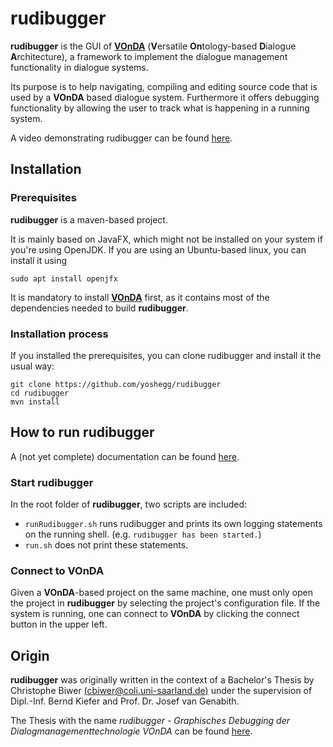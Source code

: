 # rudibugger

**rudibugger** is the GUI of [**VOnDA**](https://github.com/bkiefer/vonda) (**V**ersatile **On**tology-based **D**ialogue **A**rchitecture), a framework to implement the dialogue management functionality in dialogue systems.

Its purpose is to help navigating, compiling and editing source code that is used by a **VOnDA** based dialogue system. Furthermore it offers debugging functionality by allowing the user to track what is happening in a running system. 

A video demonstrating rudibugger can be found [here](https://youtu.be/nSotEVZUEyw).



## Installation

### Prerequisites

**rudibugger** is a maven-based project. 

It is mainly based on JavaFX, which might not be installed on your system if you're using OpenJDK. If you are using an Ubuntu-based linux, you can install it using

```sudo apt install openjfx```

It is mandatory to install [**VOnDA**](https://github.com/bkiefer/vonda) first, as it contains most of the dependencies needed to build **rudibugger**.


### Installation process

If you installed the prerequisites, you can clone rudibugger and install it the usual way:

```
git clone https://github.com/yoshegg/rudibugger
cd rudibugger
mvn install
```



## How to run rudibugger

A (not yet complete) documentation can be found [here](http://rudibugger.readthedocs.io/en/latest/index.html).

### Start rudibugger

In the root folder of **rudibugger**, two scripts are included:

  - `runRudibugger.sh` runs rudibugger and prints its own logging statements on the running shell. (e.g. `rudibugger has been started.`)
  - `run.sh` does not print these statements. 


### Connect to VOnDA

Given a **VOnDA**-based project on the same machine, one must only open the project in **rudibugger** by selecting the project's configuration file. If the system is running, one can connect to **VOnDA** by clicking the connect button in the upper left. 



## Origin
**rudibugger** was originally written in the context of a Bachelor's Thesis by Christophe Biwer [(cbiwer@coli.uni-saarland.de)](mailto:cbiwer@coli.uni-saarland.de) under the supervision of Dipl.-Inf. Bernd Kiefer and Prof. Dr. Josef van Genabith. 

The Thesis with the name *rudibugger - Graphisches Debugging der Dialogmanagementtechnologie VOnDA* can be found [here](http://doi.org/10.13140/RG.2.2.36556.31368).
